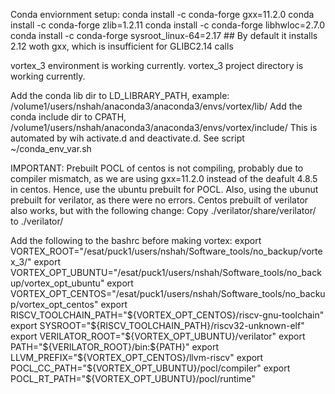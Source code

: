 Conda enviornment setup:
conda install -c conda-forge gxx=11.2.0
conda install -c conda-forge zlib=1.2.11
conda install -c conda-forge libhwloc=2.7.0
conda install -c conda-forge sysroot_linux-64=2.17  ## By default it installs 2.12 woth gxx, which is insufficient for GLIBC2.14 calls

vortex_3 environment is working currently.
vortex_3 project directory is working currently.

Add the conda lib dir to LD_LIBRARY_PATH, example: /volume1/users/nshah/anaconda3/anaconda3/envs/vortex/lib/
Add the conda include dir to CPATH, /volume1/users/nshah/anaconda3/anaconda3/envs/vortex/include/
This is automated by wih activate.d and deactivate.d. See script ~/conda_env_var.sh

IMPORTANT:
Prebuilt POCL of centos is not compiling, probably due to compiler mismatch, as we are using gxx=11.2.0 instead of the deafult 4.8.5 in centos. 
Hence, use the ubuntu prebuilt for POCL.
Also, using the ubunut prebuilt for verilator, as there were no errors. 
Centos prebuilt of verilator also works, but with the following change:
Copy ./verilator/share/verilator/ to ./verilator/

Add the following to the bashrc before making vortex:
export VORTEX_ROOT="/esat/puck1/users/nshah/Software_tools/no_backup/vortex_3/"
export VORTEX_OPT_UBUNTU="/esat/puck1/users/nshah/Software_tools/no_backup/vortex_opt_ubuntu"
export VORTEX_OPT_CENTOS="/esat/puck1/users/nshah/Software_tools/no_backup/vortex_opt_centos"
export RISCV_TOOLCHAIN_PATH="${VORTEX_OPT_CENTOS}/riscv-gnu-toolchain"
export SYSROOT="${RISCV_TOOLCHAIN_PATH}/riscv32-unknown-elf"
export VERILATOR_ROOT="${VORTEX_OPT_UBUNTU}/verilator"
export PATH="${VERILATOR_ROOT}/bin:${PATH}"
export LLVM_PREFIX="${VORTEX_OPT_CENTOS}/llvm-riscv"
export POCL_CC_PATH="${VORTEX_OPT_UBUNTU}/pocl/compiler"
export POCL_RT_PATH="${VORTEX_OPT_UBUNTU}/pocl/runtime"

